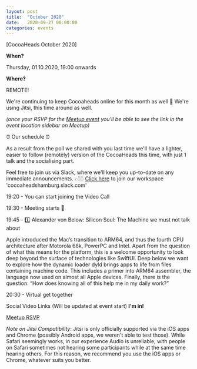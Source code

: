 ```yaml
---
layout: post
title:  "October 2020"
date:   2020-09-27 00:00:00
categories: events
---
```


[CocoaHeads October 2020]

**When?**

Thursday, 01.10.2020, 19:00 onwards

**Where?**

REMOTE!

We're continuing to keep Cocoaheads online for this month as well 🎉
We're using Jitsi, this time around as well. 

*(once your RSVP for the [Meetup event](https://www.meetup.com/CocoaHeads-Hamburg/events/jgthtrybclbjb/) you'll be able to see the link in the event location sidebar on Meetup)*

⏰ Our schedule ⏰

As a result from the poll we shared with you last time we'll have a lighter, easier to follow (remotely) version of the CocoaHeads this time, with just 1 talk and the socialising part.

Feel free to join us via Slack, where we'll keep you up-to-date on any immediate announcements.
👉🏼 [Click here](https://slack.cocoaheads.hamburg) to join our workspace 'cocoaheadshamburg.slack.com'

19:20 - You can start joining the Video Call

19:30 - Meeting starts 🎉

19:45 - 1️⃣
Alexander von Below: Silicon Soul: The Machine we must not talk about

Apple introduced the Mac’s transition to ARM64, and thus the fourth CPU architecture after Motorola 68k, PowerPC and Intel.
Apart from the question of what this means for the platform, this is a welcome opportunity to look deep beyond the surface of technologies like SwiftUI.
Deep below we want to explore how the dynamic loader dyld brings apps to life from files containing machine code. This includes a primer into ARM64 assembler, the language now used on almost all Apple devices.
Finally, there is the question: “How does knowing all of this help me in my daily work?”

20:30 - Virtual get together

Social Video Links (Will be updated at event start)
**I'm in!**

[Meetup RSVP](https://www.meetup.com/CocoaHeads-Hamburg/events/jgthtrybcnbcb/)



*Note on Jitsi Compatibility*: Jitsi is only officially supported via the iOS apps and Chrome (possibly Android apps, we weren't able to test those). While Safari seemingly works, in our experience Audio is unreliable, with people on Safari sometimes not hearing some participants while at the same time hearing others. For this reason, we recommend you use the iOS apps or Chrome, whatever suits you better.
